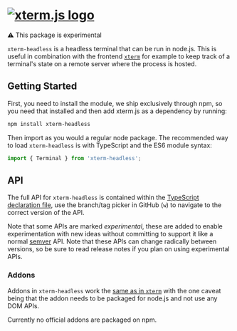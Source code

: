 # [![xterm.js logo](logo-full.png)](https://xtermjs.org)

⚠ This package is experimental

`xterm-headless` is a headless terminal that can be run in node.js. This is useful in combination with the frontend [`xterm`](https://www.npmjs.com/package/xterm) for example to keep track of a terminal's state on a remote server where the process is hosted.

## Getting Started

First, you need to install the module, we ship exclusively through npm, so you need that installed and then add xterm.js as a dependency by running:

```sh
npm install xterm-headless
```

Then import as you would a regular node package. The recommended way to load `xterm-headless` is with TypeScript and the ES6 module syntax:

```javascript
import { Terminal } from 'xterm-headless';
```

## API

The full API for `xterm-headless` is contained within the [TypeScript declaration file](https://github.com/xtermjs/xterm.js/blob/master/typings/xterm-headless.d.ts), use the branch/tag picker in GitHub (`w`) to navigate to the correct version of the API.

Note that some APIs are marked *experimental*, these are added to enable experimentation with new ideas without committing to support it like a normal [semver](https://semver.org/) API. Note that these APIs can change radically between versions, so be sure to read release notes if you plan on using experimental APIs.

### Addons

Addons in `xterm-headless` work the [same as in `xterm`](https://github.com/xtermjs/xterm.js/blob/master/README.md#addons) with the one caveat being that the addon needs to be packaged for node.js and not use any DOM APIs.

Currently no official addons are packaged on npm.
